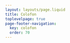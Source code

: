 ```yaml
---
layout: layouts/page.liquid
title: Colofon
toplevelpage: true
page-footer-navigation:
  key: colofon
  order: 70
---
```

